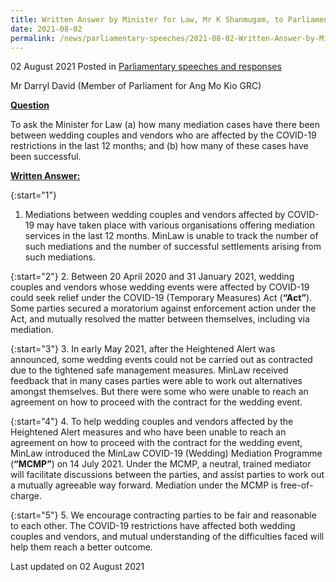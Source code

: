 ```yaml
---
title: Written Answer by Minister for Law, Mr K Shanmugam, to Parliamentary Question on Mediation Cases Between Wedding Couples and Vendors Affected by COVID-19 Restrictions
date: 2021-08-02
permalink: /news/parliamentary-speeches/2021-08-02-Written-Answer-by-Minister-for-Law-Mr-K-Shanmugam-to-PQ-on-Mediation-Cases-Between-Wedding-Couples-and-Vendors-Affected-by-COVID-19-Restrictions
---
```


02 August 2021 Posted in [Parliamentary speeches and responses](/news/parliamentary-speeches)

Mr Darryl David (Member of Parliament for Ang Mo Kio GRC)
  
**<b><u>Question</u></b>**  

To ask the Minister for Law (a) how many mediation cases have there been between wedding couples and vendors who are affected by the COVID-19 restrictions in the last 12 months; and (b) how many of these cases have been successful.

**<b><u>Written Answer:</u></b>**  

{:start="1"}
1.	Mediations between wedding couples and vendors affected by COVID-19 may have taken place with various organisations offering mediation services in the last 12 months. MinLaw is unable to track the number of such mediations and the number of successful settlements arising from such mediations.

{:start="2"}
2.	Between 20 April 2020 and 31 January 2021, wedding couples and vendors whose wedding events were affected by COVID-19 could seek relief under the COVID-19 (Temporary Measures) Act (**“Act”**). Some parties secured a moratorium against enforcement action under the Act, and mutually resolved the matter between themselves, including via mediation.

{:start="3"}
3.	In early May 2021, after the Heightened Alert was announced, some wedding events could not be carried out as contracted due to the tightened safe management measures. MinLaw received feedback that in many cases parties were able to work out alternatives amongst themselves. But there were some who were unable to reach an agreement on how to proceed with the contract for the wedding event.

{:start="4"}
4.	To help wedding couples and vendors affected by the Heightened Alert measures and who have been unable to reach an agreement on how to proceed with the contract for the wedding event, MinLaw introduced the MinLaw COVID-19 (Wedding) Mediation Programme (**“MCMP”**) on 14 July 2021. Under the MCMP, a neutral, trained mediator will facilitate discussions between the parties, and assist parties to work out a mutually agreeable way forward.  Mediation under the MCMP is free-of-charge.

{:start="5"}
5.	We encourage contracting parties to be fair and reasonable to each other. The COVID-19 restrictions have affected both wedding couples and vendors, and mutual understanding of the difficulties faced will help them reach a better outcome.

<p class="right-side-updated">Last updated on 02 August 2021</p>
